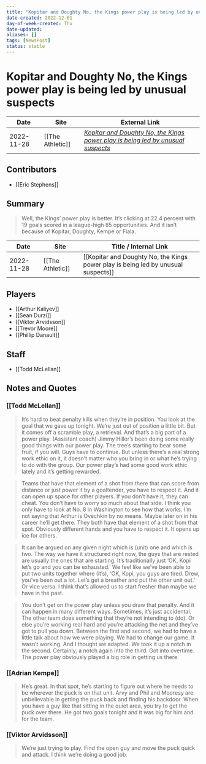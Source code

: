 ```yaml
---
title: "Kopitar and Doughty No, the Kings power play is being led by unusual suspects"
date-created: 2022-12-01
day-of-week-created: Thu
date-updated: 
aliases: []
tags: [NewsPost]
status: stable
---
```


# Kopitar and Doughty No, the Kings power play is being led by unusual suspects

| Date       | Site             | External Link                                                                                                                                                   |
| ---------- | ---------------- | --------------------------------------------------------------------------------------------------------------------------------------------------------------- |
| 2022-11-28 | [[The Athletic]] | [*Kopitar and Doughty No, the Kings power play is being led by unusual suspects*](https://theathletic.com/3945952/2022/11/28/kings-power-play-doughty-kopitar/) |

## Contributors
- [[Eric Stephens]]

## Summary
> Well, the Kings’ power play is better. It’s clicking at 22.4 percent with 19 goals scored in a league-high 85 opportunities. And it isn’t because of Kopitar, Doughty, Kempe or Fiala.

| Date       | Site             | Title / Internal Link                                                             |
| ---------- | ---------------- | --------------------------------------------------------------------------------- |
| 2022-11-28 | [[The Athletic]] | [[Kopitar and Doughty No, the Kings power play is being led by unusual suspects]] |

## Players
- [[Arthur Kaliyev]]
- [[Sean Durzi]]
- [[Viktor Arvidsson]]
- [[Trevor Moore]]
- [[Phillip Danault]]

## Staff
- [[Todd McLellan]]

## Notes and Quotes
### [[Todd McLellan]]
> It’s hard to beat penalty kills when they’re in position. You look at the goal that we gave up tonight. We’re just out of position a little bit. But it comes off a scramble play, a retrieval. And that’s a big part of a power play.
> (Assistant coach) Jimmy Hiller’s been doing some really good things with our power play. The tree’s starting to bear some fruit, if you will. Guys have to continue. But unless there’s a real strong work ethic on it, it doesn’t matter who you bring in or what he’s trying to do with the group. Our power play’s had some good work ethic lately and it’s getting rewarded.

> Teams that have that element of a shot from there that can score from distance or just power it by a goaltender, you have to respect it. And it can open up space for other players. If you don’t have it, they can cheat. You don’t have to worry so much about that side.
> I think you only have to look at No. 8 in Washington to see how that works. I’m not saying that Arthur is Ovechkin by no means. Maybe later on in his career he’ll get there. They both have that element of a shot from that spot. Obviously different hands and you have to respect it. It opens up ice for others.

> It can be argued on any given night which is (unit) one and which is two. The way we have it structured right now, the guys that are rested are usually the ones that are starting. It’s traditionally just ‘OK, Kopi let’s go and you can be exhausted.’ We feel like we’ve been able to put two units together where (it’s), ‘OK, Kopi, you guys are tired. Drew, you’ve been out a lot. Let’s get a breather and put the other unit out.’ Or vice versa.
> I think that’s allowed us to start fresher than maybe we have in the past.

> You don’t get on the power play unless you draw that penalty. And it can happen in many different ways. Sometimes, it’s just accidental. The other team does something that they’re not intending to (do). Or else you’re working real hard and you’re attacking the net and they’ve got to pull you down.
> Between the first and second, we had to have a little talk about how we were playing. We had to change our game. It wasn’t working. And I thought we adapted. We took it up a notch in the second. Certainly, a notch again into the third. Got into overtime. The power play obviously played a big role in getting us there.



### [[Adrian Kempe]]
> He’s great. In that spot, he’s starting to figure out where he needs to be wherever the puck is on that unit. Arvy and Phil and Mooresy are unbelievable in getting the puck back and finding his backdoor.
> When you have a guy like that sitting in the quiet area, you try to get the puck over there. He got two goals tonight and it was big for him and for the team.

### [[Viktor Arvidsson]]
> We’re just trying to play. Find the open guy and move the puck quick and attack. I think we’re doing a good job.






